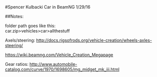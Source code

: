 #Spencer Kulbacki
Car in BeamNG 1/29/16


##Notes:

folder path goes like this:  
car.zip>vehicles>car>allthestuff

Axels/steering:
http://docs.rigsofrods.org/vehicle-creation/wheels-axles-steering/

https://wiki.beamng.com/Vehicle_Creation_Megapage

Gear ratios:
http://www.automobile-catalog.com/curve/1970/1698605/mg_midget_mk_iii.html
